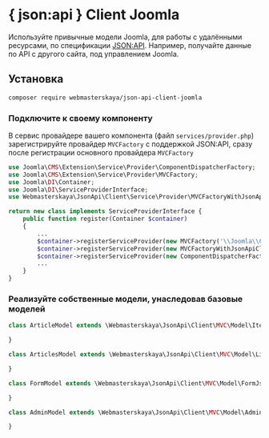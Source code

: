 # { json:api } Client Joomla

Используйте привычные модели Joomla, для работы с удалёнными ресурсами, по спецификации [JSON:API](http://jsonapi.org/).
Например, получайте данные по API с другого сайта, под управлением Joomla.

## Установка

``` bash
composer require webmasterskaya/json-api-client-joomla
```

### Подключите к своему компоненту

В сервис провайдере вашего компонента (файл `services/provider.php`) зарегистрируйте провайдер `MVCFactory` с поддержкой
JSON:API, сразу после регистрации основного провайдера `MVCFactory`

```php
use Joomla\CMS\Extension\Service\Provider\ComponentDispatcherFactory;
use Joomla\CMS\Extension\Service\Provider\MVCFactory;
use Joomla\DI\Container;
use Joomla\DI\ServiceProviderInterface;
use Webmasterskaya\JsonApi\Client\Service\Provider\MVCFactoryWithJsonApiClient;

return new class implements ServiceProviderInterface {
    public function register(Container $container)
	{
        ...
        $container->registerServiceProvider(new MVCFactory('\\Joomla\\Component\\YourComponentName'));
        $container->registerServiceProvider(new MVCFactoryWithJsonApiClient());
        $container->registerServiceProvider(new ComponentDispatcherFactory('\\Joomla\\Component\\YourComponentName'));
        ...
    }
}
```

### Реализуйте собственные модели, унаследовав базовые моделей

```php
class ArticleModel extends \Webmasterskaya\JsonApi\Client\MVC\Model\ItemJsonApiJsonApiModel {

}
```

```php
class ArticlesModel extends \Webmasterskaya\JsonApi\Client\MVC\Model\ListJsonApiJsonApiModel {

}
```

```php
class FormModel extends \Webmasterskaya\JsonApi\Client\MVC\Model\FormJsonApiJsonApiModel {

}
```

```php
class AdminModel extends \Webmasterskaya\JsonApi\Client\MVC\Model\AdminJsonApiModel {

}
```